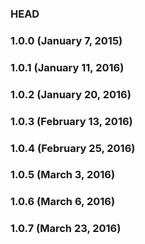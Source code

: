 ### HEAD

### 1.0.0 (January 7, 2015)

### 1.0.1 (January 11, 2016)

### 1.0.2 (January 20, 2016)

### 1.0.3 (February 13, 2016)

### 1.0.4 (February 25, 2016)

### 1.0.5 (March 3, 2016)

### 1.0.6 (March 6, 2016)

### 1.0.7 (March 23, 2016)
